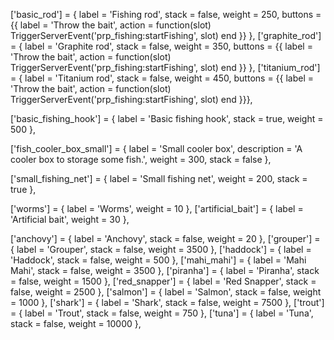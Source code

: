 ['basic_rod'] = { label = 'Fishing rod', stack = false, weight = 250, buttons = {{ label = 'Throw the bait', action = function(slot) TriggerServerEvent('prp_fishing:startFishing', slot) end }} },
['graphite_rod'] = { label = 'Graphite rod', stack = false, weight = 350, buttons = {{ label = 'Throw the bait', action = function(slot) TriggerServerEvent('prp_fishing:startFishing', slot) end }} },
['titanium_rod'] = { label = 'Titanium rod', stack = false, weight = 450, buttons = {{ label = 'Throw the bait', action = function(slot) TriggerServerEvent('prp_fishing:startFishing', slot) end }}},

['basic_fishing_hook'] = { label = 'Basic fishing hook', stack = true, weight = 500 },

['fish_cooler_box_small'] = { label = 'Small cooler box', description = 'A cooler box to storage some fish.', weight = 300, stack = false },

['small_fishing_net'] = { label = 'Small fishing net', weight = 200, stack = true },

['worms'] = { label = 'Worms', weight = 10 },
['artificial_bait'] = { label = 'Artificial bait', weight = 30 },

['anchovy'] = { label = 'Anchovy', stack = false, weight = 20 },
['grouper'] = { label = 'Grouper', stack = false, weight = 3500 },
['haddock'] = { label = 'Haddock', stack = false, weight = 500 },
['mahi_mahi'] = { label = 'Mahi Mahi', stack = false, weight = 3500 },
['piranha'] = { label = 'Piranha', stack = false, weight = 1500 },
['red_snapper'] = { label = 'Red Snapper', stack = false, weight = 2500 },
['salmon'] = { label = 'Salmon', stack = false, weight = 1000 },
['shark'] = { label = 'Shark', stack = false, weight = 7500 },
['trout'] = { label = 'Trout', stack = false, weight = 750 },
['tuna'] = { label = 'Tuna', stack = false, weight = 10000 },